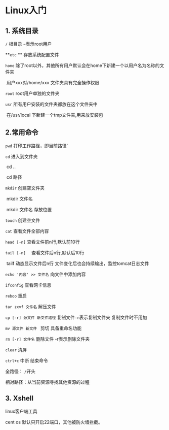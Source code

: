 # Linux入门

## 1. 系统目录

`/` 根目录 `~`表示root用户

**`etc` ** 存放系统配置文件

`home` 除了root以外，其他所有用户默认会在home下新建一个以用户名为名称的文件夹

​	用户xxx对/home/xxx 文件夹具有完全操作权限

`root` root用户单独的文件夹

`usr` 所有用户安装的文件夹都放在这个文件夹中

​	在/usr/local 下新建一个tmp文件夹,用来放安装包

## 2.常用命令

`pwd` 打印工作路径，即当前路径‘

`cd` 进入到文件夹

​	cd .. 

​	cd 路径

`mkdir` 创建空文件夹

​	mkdir 文件名

​	mkdir 文件名 存放位置

`touch` 创建空文件

`cat` 查看文件全部内容

`head [-n]` 查看文件前n行,默认前10行

`tail [-n]  ` 查看文件后n行,默认后10行

​	tailf 动态显示文件后n行 文件变化后也会持续输出，监控tomcat日志文件

`echo '内容' >> 文件名` 向文件中添加内容

 `ifconfig` 查看网卡信息

`reboo` 重启

`tar zxvf 文件名`  解压文件

`cp [-r] 源文件 新文件路径` 复制文件`-r`表示复制文件夹 复制文件时不用加

`mv 源文件 新文件 ` 剪切 具备重命名功能

`rm [-r] 文件名` 删除文件 -r表示删除文件夹

`clear` 清屏 

`ctrl+c` 中断 结束命令 

全路径： `/`开头

相对路径：从当前资源寻找其他资源的过程

## 3. Xshell 

linux客户端工具

cent os 默认只开启22端口，其他被防火墙拦截。